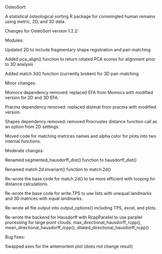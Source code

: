 OsteoSort:

A statistical osteological sorting R package for commingled human remains using metric, 2D, and 3D data.

Changes for OsteoSort version 1.2.2:



Modules:

Updated 2D to include fragmentary shape registration and pair-matching

Added pca_align() function to return rotated PCA scores for alignment prior to 3D analysis

Added match.3d() function (currently broken) for 3D pair-matching



Minor changes:

Momocs dependency removed: replaced EFA from Momocs with modified version for 2D and 3D EFA.

Pracma dependency removed: replaced distmat from pracma with modified version.

Shapes dependency removed: removed Procrustes distance function call as an option from 2D settings.

Moved code for matching matrices names and alpha color for plots into two internal functions.



Moderate changes:

Renamed segmented_hausdorff_dist() function to hausdorff_dist()

Renamed match.2d.invariant() function to match.2d()

Re-wrote the base code for match.2d() to be more efficient with looping for distance calculations.

Re-wrote the base code for write.TPS to use lists with unequal landmarks and 3D matrices with equal landmarks.

Re-wrote all file output into output_options() including TPS, excel, and plots.

Re-wrote the backend for Hausdorff with RcppParallel to use parallel processing for large point clouds.
max_directional_hausdorff_rcpp(), mean_directional_hausdorff_rcpp(), dilated_directional_hausdorff_rcpp()



Bug fixes:

Swapped axes for the antemortem plot (does not change result)
